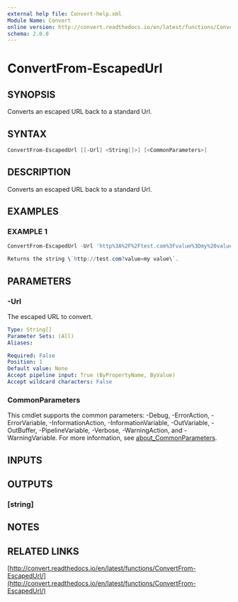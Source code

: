```yaml
---
external help file: Convert-help.xml
Module Name: Convert
online version: http://convert.readthedocs.io/en/latest/functions/ConvertFrom-EscapedUrl/
schema: 2.0.0
---
```


# ConvertFrom-EscapedUrl

## SYNOPSIS

Converts an escaped URL back to a standard Url.

## SYNTAX

```powershell
ConvertFrom-EscapedUrl [[-Url] <String[]>] [<CommonParameters>]
```

## DESCRIPTION

Converts an escaped URL back to a standard Url.

## EXAMPLES

### EXAMPLE 1

```powershell
ConvertFrom-EscapedUrl -Url 'http%3A%2F%2Ftest.com%3Fvalue%3Dmy%20value'

Returns the string \`http://test.com?value=my value\`.
```

## PARAMETERS

### -Url

The escaped URL to convert.

```yaml
Type: String[]
Parameter Sets: (All)
Aliases:

Required: False
Position: 1
Default value: None
Accept pipeline input: True (ByPropertyName, ByValue)
Accept wildcard characters: False
```

### CommonParameters

This cmdlet supports the common parameters: -Debug, -ErrorAction, -ErrorVariable, -InformationAction, -InformationVariable, -OutVariable, -OutBuffer, -PipelineVariable, -Verbose, -WarningAction, and -WarningVariable. For more information, see [about_CommonParameters](http://go.microsoft.com/fwlink/?LinkID=113216).

## INPUTS

## OUTPUTS

### [string]

## NOTES

## RELATED LINKS

[http://convert.readthedocs.io/en/latest/functions/ConvertFrom-EscapedUrl/](http://convert.readthedocs.io/en/latest/functions/ConvertFrom-EscapedUrl/)
